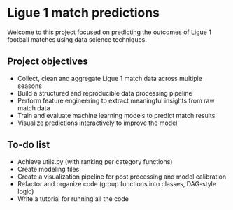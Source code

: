# Ligue 1 match predictions

Welcome to this project focused on predicting the outcomes of Ligue 1 football matches using data science techniques.

## Project objectives

- Collect, clean and aggregate Ligue 1 match data across multiple seasons
- Build a structured and reproducible data processing pipeline
- Perform feature engineering to extract meaningful insights from raw match data
- Train and evaluate machine learning models to predict match results
- Visualize predictions interactively to improve the model

## To-do list

- Achieve utils.py (with ranking per category functions)
- Create modeling files
- Create a visualization pipeline for post processing and model calibration
- Refactor and organize code (group functions into classes, DAG-style logic)
- Write a tutorial for running all the code
